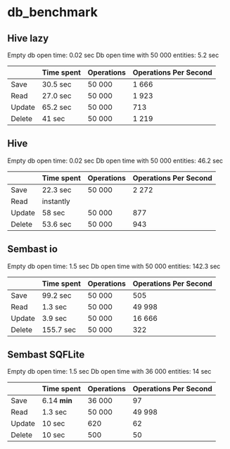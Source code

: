 # db_benchmark
## Hive lazy
Empty db open time: 0.02 sec
Db open time with 50 000 entities: 5.2 sec

| |Time spent|Operations|Operations Per Second|
|---|---|---|---|
|Save|30.5 sec|50 000|1 666|
|Read|27.0 sec|50 000|1 923|
|Update|65.2 sec|50 000|713|
|Delete|41 sec|50 000|1 219|

## Hive
Empty db open time: 0.02 sec
Db open time with 50 000 entities: 46.2 sec

| |Time spent|Operations|Operations Per Second|
|---|---|---|---|
|Save|22.3 sec|50 000|2 272|
|Read|instantly|
|Update|58 sec|50 000|877|
|Delete|53.6 sec|50 000|943|

## Sembast io
Empty db open time: 1.5 sec
Db open time with 50 000 entities: 142.3 sec

| |Time spent|Operations|Operations Per Second|
|---|---|---|---|
|Save|99.2 sec|50 000|505|
|Read|1.3 sec|50 000|49 998|
|Update|3.9 sec|50 000|16 666|
|Delete|155.7 sec|50 000|322|

## Sembast SQFLite
Empty db open time: 1.5 sec
Db open time with 36 000 entities: 14 sec

| |Time spent|Operations|Operations Per Second|
|---|---|---|---|
|Save|6.14 **min**|36 000|97|
|Read|1.3 sec|50 000|49 998|
|Update|10 sec|620|62|
|Delete|10 sec|500|50|
